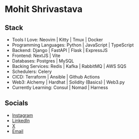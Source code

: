 # Mohit Shrivastava

## Stack

- Tools I Love: Neovim | Kitty | Tmux | Docker
- Programming Languages: Python | JavaScript | TypeScript
- Backend: Django | FastAPI | Flask | ExpressJS
- Frontend: NextJS | Vite
- Databases: Postgres | MySQL
- Backing Services: Redis | Kafka | RabbitMQ | AWS SQS 
- Schedulers: Celery
- CICD: Terraform | Ansible | Github Actions
- Web3: Alchemy | Hardhat | Solidity (Basics) | Web3.py
- Currently Learning: Consul | Nomad | Harness

## Socials

- [Instagram](https://www.instagram.com/smohit.eth)
- [LinkedIn](https://www.linkedin.com/in/mohit-shrivastava-4aa137133/)
- [X](https://www.x.com/mohitshi13)
- [Email](mohitshi@icloud.com)

